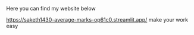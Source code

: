 Here you can find my website below

https://saketh1430-average-marks-op61c0.streamlit.app/
make your work easy
